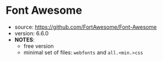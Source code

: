 # Font Awesome

* source: https://github.com/FortAwesome/Font-Awesome
* version: 6.6.0
* __NOTES__:
  - free version
  - minimal set of files: ```webfonts``` and ```all.<min.>css```
